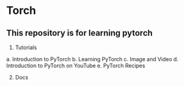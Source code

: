 Torch
=====
This repository is for learning pytorch
---------------------------------------

1. Tutorials

a. Introduction to PyTorch
b. Learning PyTorch
c. Image and Video
d. Introduction to PyTorch on YouTube
e. PyTorch Recipes

2. Docs